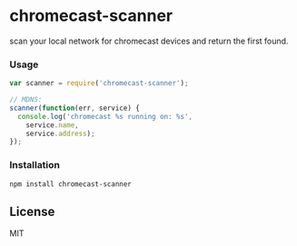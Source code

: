 # chromecast-scanner

scan your local network for chromecast devices and return the
first found.

### Usage
```javascript
var scanner = require('chromecast-scanner');

// MDNS:
scanner(function(err, service) {
  console.log('chromecast %s running on: %s',
    service.name,
    service.address);
});
```

### Installation

`npm install chromecast-scanner`

## License
MIT
